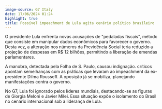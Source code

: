 ```yaml
---
image-source: G7 Italy
date: 17/06/2024 01:24
highlight: true
title: Possível impeachment de Lula agita cenário político brasileiro
---
```


O presidente Lula enfrenta novas acusações de "pedaladas fiscais", método que consiste em manipular dados econômicos para favorecer o governo. Desta vez, a alteração nos números da Previdência Social teria reduzido a projeção de despesas em R$ 12 bilhões, permitindo a liberação de emendas parlamentares.

A manobra, detectada pela Folha de S. Paulo, causou indignação. críticos apontam semelhanças com as práticas que levaram ao impeachment da ex-presidente Dilma Rousseff. A oposição já se mobiliza, planejando manifestações contra o governo.

No G7, Lula foi ignorado pelos líderes mundiais, destacando-se as figuras de Giorgia Meloni e Javier Milei. Essa situação expõe o isolamento do Brasil no cenário internacional sob a liderança de Lula.